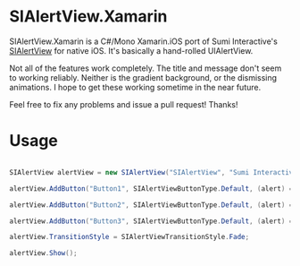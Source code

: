 # SIAlertView.Xamarin
SIAlertView.Xamarin is a C#/Mono Xamarin.iOS port of Sumi Interactive's [SIAlertView](https://github.com/Sumi-Interactive/SIAlertView) for native iOS. It's basically a hand-rolled UIAlertView.

Not all of the features work completely. The title and message don't seem to working reliably. Neither is the gradient background, or the dismissing animations. I hope to get these working sometime in the near future.

Feel free to fix any problems and issue a pull request! Thanks!

# Usage

```csharp

SIAlertView alertView = new SIAlertView("SIAlertView", "Sumi Interactive");

alertView.AddButton("Button1", SIAlertViewButtonType.Default, (alert) => { Log("Button1 clicked!"); alert.DismissAnimated(true); });

alertView.AddButton("Button2", SIAlertViewButtonType.Default, (alert) => { Log("Button2 clicked!"); alert.DismissAnimated(true); });

alertView.AddButton("Button3", SIAlertViewButtonType.Default, (alert) => { Log("Button3 clicked!"); alert.DismissAnimated(true); });

alertView.TransitionStyle = SIAlertViewTransitionStyle.Fade;

alertView.Show();

```
